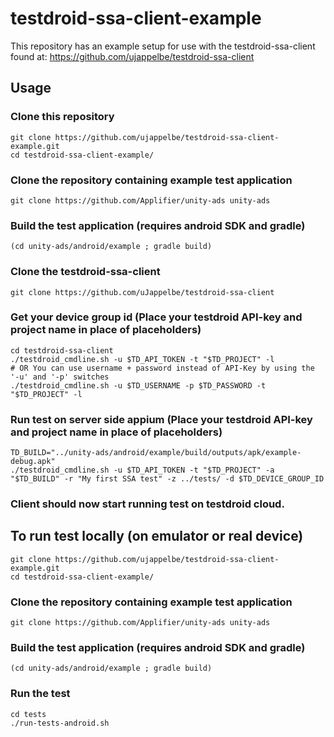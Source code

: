 # testdroid-ssa-client-example

This repository has an example setup for use with the testdroid-ssa-client found at:
https://github.com/ujappelbe/testdroid-ssa-client

## Usage
### Clone this repository
```
git clone https://github.com/ujappelbe/testdroid-ssa-client-example.git
cd testdroid-ssa-client-example/
```

### Clone the repository containing example test application
```
git clone https://github.com/Applifier/unity-ads unity-ads
```

### Build the test application (requires android SDK and gradle)
```
(cd unity-ads/android/example ; gradle build)
```

### Clone the testdroid-ssa-client
```
git clone https://github.com/uJappelbe/testdroid-ssa-client
```

### Get your device group id (Place your testdroid API-key and project name in place of placeholders)
```
cd testdroid-ssa-client
./testdroid_cmdline.sh -u $TD_API_TOKEN -t "$TD_PROJECT" -l
# OR You can use username + password instead of API-Key by using the '-u' and '-p' switches
./testdroid_cmdline.sh -u $TD_USERNAME -p $TD_PASSWORD -t "$TD_PROJECT" -l
```

### Run test on server side appium (Place your testdroid API-key and project name in place of placeholders)
```
TD_BUILD="../unity-ads/android/example/build/outputs/apk/example-debug.apk"
./testdroid_cmdline.sh -u $TD_API_TOKEN -t "$TD_PROJECT" -a "$TD_BUILD" -r "My first SSA test" -z ../tests/ -d $TD_DEVICE_GROUP_ID
```
### Client should now start running test on testdroid cloud.


## To run test locally (on emulator or real device)
```
git clone https://github.com/ujappelbe/testdroid-ssa-client-example.git
cd testdroid-ssa-client-example/
```

### Clone the repository containing example test application
```
git clone https://github.com/Applifier/unity-ads unity-ads
```

### Build the test application (requires android SDK and gradle)
```
(cd unity-ads/android/example ; gradle build)
```

### Run the test
```
cd tests
./run-tests-android.sh
```

